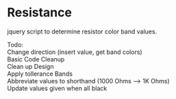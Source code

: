 Resistance
==========

jquery script to determine resistor color band values. 




Todo:  
Change direction (insert value, get band colors)  
Basic Code Cleanup  
Clean up Design  
Apply tollerance Bands  
Abbreviate values to shorthand (1000 Ohms --> 1K Ohms)  
Update values given when all black